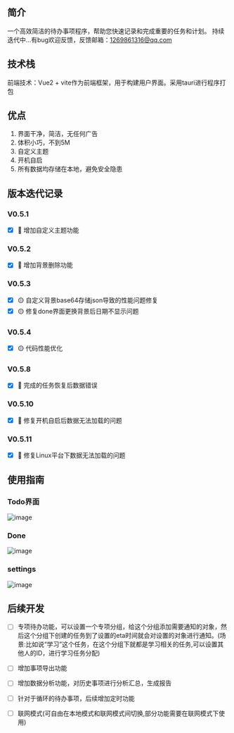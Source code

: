 ## 简介

一个高效简洁的待办事项程序，帮助您快速记录和完成重要的任务和计划。
持续迭代中...有bug欢迎反馈，反馈邮箱：1269861316@qq.com

## 技术栈

前端技术：Vue2 + vite作为前端框架，用于构建用户界面。采用tauri进行程序打包


## 优点

1. 界面干净，简洁，无任何广告
2. 体积小巧，不到5M
3. 自定义主题
4. 开机自启
5. 所有数据均存储在本地，避免安全隐患

## 版本迭代记录
### V0.5.1
- [x] 🔴 增加自定义主题功能

### V0.5.2
- [x] 🔴 增加背景删除功能 

### V0.5.3
- [x] 🟡 自定义背景base64存储json导致的性能问题修复
- [x] 🟡 修复done界面更换背景后日期不显示问题

### V0.5.4
- [x] 🟡 代码性能优化

### V0.5.8
- [x] 🔴 完成的任务恢复后数据错误

### V0.5.10
- [x] 🔴 修复开机自启后数据无法加载的问题

### V0.5.11
- [x] 🔴 修复Linux平台下数据无法加载的问题

## 使用指南

### Todo界面
![image](https://github.com/sky984-11/SkyDo/assets/58068214/38a11fd6-8bd5-48b1-90ee-fcd383c36e0f)


### Done
![image](https://github.com/sky984-11/SkyDo/assets/58068214/220a2bfb-bac0-4696-aa72-3efab54dbbba)


### settings
![image](https://github.com/sky984-11/SkyDo/assets/58068214/61e3e525-4097-46dc-b0b9-0cec186a4a51)


## 后续开发

- [ ] 专项待办功能，可以设置一个专项分组，给这个分组添加需要通知的对象，然后这个分组下创建的任务到了设置的eta时间就会对设置的对象进行通知。(场景:比如说“学习”这个任务，在这个分组下就都是学习相关的任务,可以设置其他人的ID，进行学习任务分配)
- [ ] 增加事项导出功能
- [ ] 增加数据分析功能，对历史事项进行分析汇总，生成报告
- [ ] 针对于循环的待办事项，后续增加定时功能
- [ ] 联网模式(可自由在本地模式和联网模式间切换,部分功能需要在联网模式下使用)

